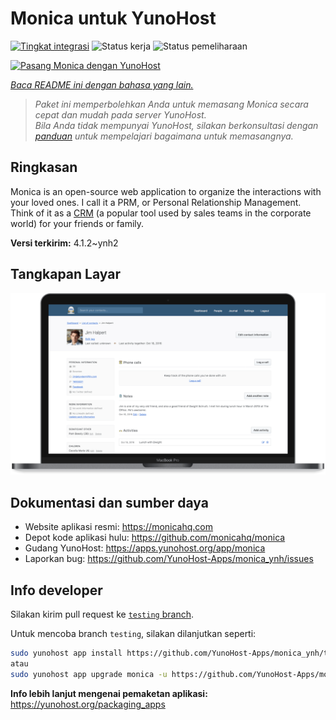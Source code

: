 <!--
N.B.: README ini dibuat secara otomatis oleh <https://github.com/YunoHost/apps/tree/master/tools/readme_generator>
Ini TIDAK boleh diedit dengan tangan.
-->

# Monica untuk YunoHost

[![Tingkat integrasi](https://apps.yunohost.org/badge/integration/monica)](https://ci-apps.yunohost.org/ci/apps/monica/)
![Status kerja](https://apps.yunohost.org/badge/state/monica)
![Status pemeliharaan](https://apps.yunohost.org/badge/maintained/monica)

[![Pasang Monica dengan YunoHost](https://install-app.yunohost.org/install-with-yunohost.svg)](https://install-app.yunohost.org/?app=monica)

*[Baca README ini dengan bahasa yang lain.](./ALL_README.md)*

> *Paket ini memperbolehkan Anda untuk memasang Monica secara cepat dan mudah pada server YunoHost.*  
> *Bila Anda tidak mempunyai YunoHost, silakan berkonsultasi dengan [panduan](https://yunohost.org/install) untuk mempelajari bagaimana untuk memasangnya.*

## Ringkasan

Monica is an open-source web application to organize the interactions with your loved ones. I call it a PRM, or Personal Relationship Management. Think of it as a [CRM](https://en.wikipedia.org/wiki/Customer_relationship_management) (a popular tool used by sales teams in the corporate world) for your friends or family.


**Versi terkirim:** 4.1.2~ynh2

## Tangkapan Layar

![Tangkapan Layar pada Monica](./doc/screenshots/main-app.png)

## Dokumentasi dan sumber daya

- Website aplikasi resmi: <https://monicahq.com>
- Depot kode aplikasi hulu: <https://github.com/monicahq/monica>
- Gudang YunoHost: <https://apps.yunohost.org/app/monica>
- Laporkan bug: <https://github.com/YunoHost-Apps/monica_ynh/issues>

## Info developer

Silakan kirim pull request ke [`testing` branch](https://github.com/YunoHost-Apps/monica_ynh/tree/testing).

Untuk mencoba branch `testing`, silakan dilanjutkan seperti:

```bash
sudo yunohost app install https://github.com/YunoHost-Apps/monica_ynh/tree/testing --debug
atau
sudo yunohost app upgrade monica -u https://github.com/YunoHost-Apps/monica_ynh/tree/testing --debug
```

**Info lebih lanjut mengenai pemaketan aplikasi:** <https://yunohost.org/packaging_apps>
